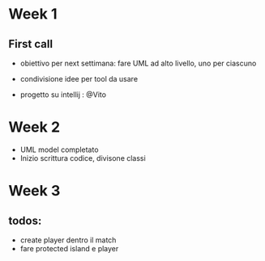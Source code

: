 # Week 1
## First call
* obiettivo per next settimana: fare UML ad alto livello, uno per ciascuno

* condivisione idee per tool da usare
* progetto su intellij : @Vito

# Week 2

* UML model completato
* Inizio scrittura codice, divisone classi

# Week 3
## todos:
 

* create player dentro il match
* fare protected island e player
